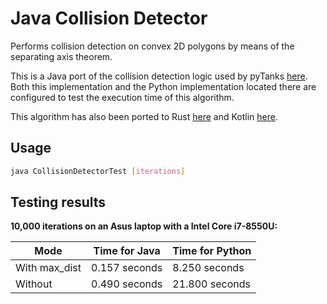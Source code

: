 # Java Collision Detector
Performs collision detection on convex 2D polygons by means of the separating axis theorem.

This is a Java port of the collision detection logic used by pyTanks 
[here](https://github.com/JoelEager/pyTanks.Server/blob/master/gameLogic/collisionDetector.py). Both this 
implementation and the Python implementation located there are configured to test the execution time of this algorithm.

This algorithm has also been ported to Rust [here](https://github.com/JoelEager/Rust-Collision-Detector) and Kotlin 
[here](https://github.com/JoelEager/Kotlin-Collision-Detector).

## Usage
```bash
java CollisionDetectorTest [iterations]
```

## Testing results
**10,000 iterations on an Asus laptop with a Intel Core i7-8550U:**

| Mode            | Time for Java   | Time for Python   |
| --------------- | --------------- | ----------------- |
| With max_dist   | 0.157 seconds   |  8.250 seconds    |
| Without         | 0.490 seconds   | 21.800 seconds    |